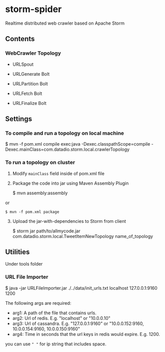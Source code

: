 # storm-spider

Realtime distributed web crawler based on Apache Storm


## Contents 

### WebCrawler Topology

* URLSpout

* URLGenerate Bolt

* URLPartition Bolt

* URLFetch Bolt

* URLFinalize Bolt


## Settings

### To compile and run a topology on local machine
  
  $ mvn -f pom.xml compile exec:java -Dexec.classpathScope=compile -Dexec.mainClass=com.datadio.storm.local.crawlerTopology

### To run a topology on cluster

1. Modify `mainClass` field inside of pom.xml file

2. Package the code into jar using Maven Assembly Plugin

    $ mvn assembly:assembly

  or

    $ mvn -f pom.xml package

3. Upload the jar-with-dependencies to Storm from client

    $ storm jar path/to/allmycode.jar com.datadio.storm.local.TweetItemNewTopology name_of_topology
  

## Utilities

Under tools folder

### URL File Importer

  $ java -jar URLFileImporter.jar ./../data/init_urls.txt localhost 127.0.0.1:9160 1200

The following args are required:

   - arg1: A path of the file that contains urls.
   - arg2: Url of redis. E.g. "localhost" or "10.0.0.10" 
   - arg3: Url of cassandra. E.g. "127.0.0.1:9160" or "10.0.0.152:9160, 10.0.0.154:9160, 10.0.0.150:9160" 
   - arg4: Time in seconds that the url keys in redis would expire. E.g. 1200.

you can use `" "` for ip string that includes space.
